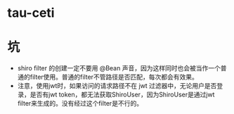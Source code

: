 # tau-ceti
# 坑
* shiro filter 的创建一定不要用 @Bean 声音，因为这样同时也会被当作一个普通的filter使用。普通的filter不管路径是否匹配，每次都会有效果。
* 注意，使用jwt时，如果访问的请求路径不在 jwt 过滤器中，无论用户是否登录，是否有jwt token，都无法获取ShiroUser，因为ShiroUser是通过jwt filter来生成的。没有经过这个filter是不行的。
